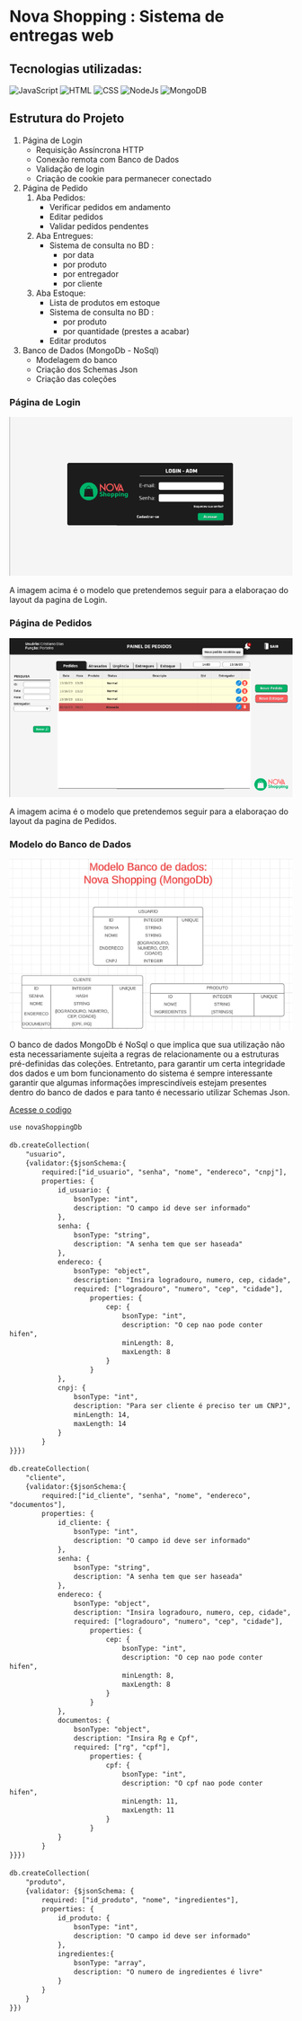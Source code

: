 # Nova Shopping : Sistema de entregas web

## Tecnologias utilizadas:

![JavaScript](https://skillicons.dev/icons?i=js) ![HTML](https://skillicons.dev/icons?i=html) ![CSS](https://skillicons.dev/icons?i=css) ![NodeJs](https://skillicons.dev/icons?i=nodejs) ![MongoDB](https://skillicons.dev/icons?i=mongodb)

## Estrutura do Projeto

1. Página de Login
    - Requisição Assíncrona HTTP
    - Conexão remota com Banco de Dados
    - Validação de login
    - Criação de cookie para permanecer conectado
2. Página de Pedido
    1. Aba Pedidos:
       - Verificar pedidos em andamento
       - Editar pedidos
       - Validar pedidos pendentes
    2. Aba Entregues:
        - Sistema de consulta no BD :
            - por data
            - por produto
            - por entregador
            - por cliente
    3. Aba Estoque:
        - Lista de produtos em estoque
        - Sistema de consulta no BD :
            - por produto
            - por quantidade (prestes a acabar)
        - Editar produtos
3. Banco de Dados (MongoDb - NoSql)
    - Modelagem do banco
    - Criação dos Schemas Json
    - Criação das coleções

### Página de Login

![Layout_Login](servidor/html/assets/img/LoginLogin---ADM.png)

A imagem acima é o modelo que pretendemos seguir para a elaboraçao do layout da pagina de Login.

### Página de Pedidos

![Layout_Pedidos](servidor/html/assets/img/LoginFolha-de-Registros.png)

A imagem acima é o modelo que pretendemos seguir para a elaboraçao do layout da pagina de Pedidos.

### Modelo do Banco de Dados

![Modelo_DB](servidor/html/assets/img/modelo_mongodb.png)

O banco de dados MongoDb é NoSql o que implica que sua utilização não esta necessariamente sujeita a regras de relacionamente ou a estruturas pré-definidas das coleções. Entretanto, para garantir um certa integridade dos dados e um bom funcionamento do sistema é sempre interessante garantir que algumas informações imprescindíveis estejam presentes dentro do banco de dados e para tanto é necessario utilizar Schemas Json.

[Acesse o codigo](https://github.com/iniciativa-dev/Projeto2IntermediarioEquipe2/tree/main/jsonSchema_validator_NovaShopping.txt)

```
use novaShoppingDb

db.createCollection(
	"usuario",
	{validator:{$jsonSchema:{
		required:["id_usuario", "senha", "nome", "endereco", "cnpj"],
		properties: {
			id_usuario: {
				bsonType: "int",
				description: "O campo id deve ser informado"
			},
			senha: {
				bsonType: "string",
				description: "A senha tem que ser haseada"
			},
			endereco: {
				bsonType: "object",
				description: "Insira logradouro, numero, cep, cidade",
				required: ["logradouro", "numero", "cep", "cidade"],
					properties: {
						cep: {
							bsonType: "int",
							description: "O cep nao pode conter hifen",
							minLength: 8,
							maxLength: 8
						}
					}
			},
			cnpj: {
				bsonType: "int",
				description: "Para ser cliente é preciso ter um CNPJ",
				minLength: 14,
				maxLength: 14
			}
		} 
}}})
	
db.createCollection(
	"cliente",
	{validator:{$jsonSchema:{
		required:["id_cliente", "senha", "nome", "endereco", "documentos"],
		properties: {
			id_cliente: {
				bsonType: "int",
				description: "O campo id deve ser informado"
			},
			senha: {
				bsonType: "string",
				description: "A senha tem que ser haseada"
			},
			endereco: {
				bsonType: "object",
				description: "Insira logradouro, numero, cep, cidade",
				required: ["logradouro", "numero", "cep", "cidade"],
					properties: {
						cep: {
							bsonType: "int",
							description: "O cep nao pode conter hifen",
							minLength: 8,
							maxLength: 8
						}
					}
			},
			documentos: {
				bsonType: "object",
				description: "Insira Rg e Cpf",
				required: ["rg", "cpf"],
					properties: {
						cpf: {
							bsonType: "int",
							description: "O cpf nao pode conter hifen",
							minLength: 11,
							maxLength: 11
						}
					}
			}
		} 
}}})

db.createCollection(
	"produto",
	{validator: {$jsonSchema: {
		required: ["id_produto", "nome", "ingredientes"],
		properties: {
			id_produto: {
				bsonType: "int",
				description: "O campo id deve ser informado"
			},
			ingredientes:{
				bsonType: "array",
				description: "O numero de ingredientes é livre"
			}
		}
	}
}})
```
